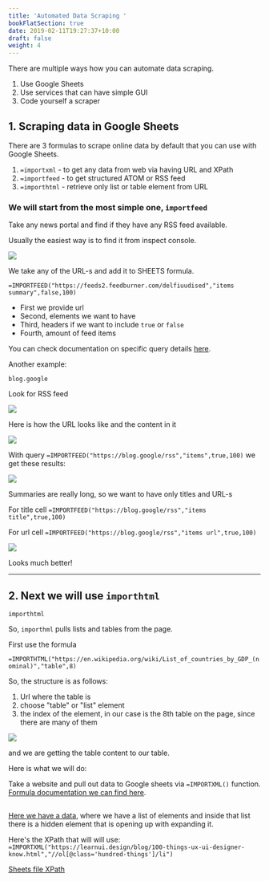 ```yaml
---
title: 'Automated Data Scraping '
bookFlatSection: true
date: 2019-02-11T19:27:37+10:00
draft: false
weight: 4
---
```


There are multiple ways how you can automate data scraping.

1. Use Google Sheets
2. Use services that can have simple GUI
3. Code yourself a scraper

## 1. Scraping data in Google Sheets

There are 3 formulas to scrape online data by default that you can use with Google Sheets.
1. `=importxml` - to get any data from web via having URL and XPath
2. `=importfeed` - to get structured ATOM or RSS feed
3. `=importhtml` - retrieve only list or table element from URL

### We will start from the most simple one, `importfeed`


Take any news portal and find if they have any RSS feed available.


Usually the easiest way is to find it from inspect console.

![](/2020-08-14-14-39-05.png)

We take any of the URL-s and add it to SHEETS formula.

`=IMPORTFEED("https://feeds2.feedburner.com/delfiuudised","items summary",false,100)`

- First we provide url
- Second, elements we want to have
- Third, headers if we want to include `true` or `false` 
- Fourth, amount of feed items

You can check documentation on specific query details [here](https://support.google.com/docs/answer/3093337?hl=en-419).

Another example:

`blog.google` 

Look for RSS feed

![](/2020-08-14-16-25-38.png)

Here is how the URL looks like and the content in it

![](/2020-08-14-16-25-54.png)

With query `=IMPORTFEED("https://blog.google/rss","items",true,100)` we get these results:

![](/2020-08-14-16-30-48.png)

Summaries are really long, so we want to have only titles and URL-s

For title cell `=IMPORTFEED("https://blog.google/rss","items title",true,100)`

For url cell `=IMPORTFEED("https://blog.google/rss","items url",true,100)`

![](/2020-08-14-16-33-14.png)

Looks much better!

___

## 2. Next we will use `importhtml`

`importhtml`

So, `importhml` pulls lists and tables from the page.

First use the formula

`=IMPORTHTML("https://en.wikipedia.org/wiki/List_of_countries_by_GDP_(nominal)","table",8)`

So, the structure is as follows:

1. Url where the table is
2. choose "table" or "list" element
3. the index of the element, in our case is the 8th table on the page, since there are many of them
  
![](/2020-08-14-17-02-11.png)

and we are getting the table content to our table.

Here is what we will do:

Take a website and pull out data to Google sheets via `=IMPORTXML()` function. [Formula documentation we can find here](https://support.google.com/docs/answer/3093342?hl=en "IMPORTXML Google Sheets").

##

[Here we have a data](https://learnui.design/blog/100-things-ux-ui-designer-know.html "100 things designer should know"), where we have a list of elements and inside that list there is a hidden element that is opening up with expanding it.

Here's the XPath that will will use: `=IMPORTXML("https://learnui.design/blog/100-things-ux-ui-designer-know.html","//ol[@class='hundred-things']/li")`


[Sheets file XPath](https://docs.google.com/spreadsheets/d/1fy2en_Ql-8kMj5e_suqOEuehTAPo55lwBp3gFY2Sr9M/edit?usp=sharing "XPath Sheets Link" )